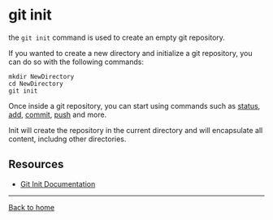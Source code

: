 # git init

the `git init` command is used to create an empty git repository. 

If you wanted to create a new directory and initialize a git repository, you can do so with the following commands: 
```
mkdir NewDirectory
cd NewDirectory
git init
```

Once inside a git repository, you can start using commands such as
[status](./status.md),
[add](./Add.md),
[commit](./Commit.md),
[push](./Push.md)
and more. 

Init will create the repository in the current directory and will encapsulate all content, includng other directories. 

## Resources

 - [Git Init Documentation](https://git-scm.com/docs/git-init)

 ---

[Back to home](./README.md)
